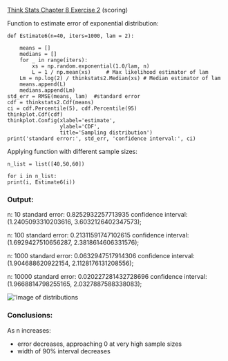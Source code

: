 [Think Stats Chapter 8 Exercise 2](http://greenteapress.com/thinkstats2/html/thinkstats2009.html#toc77) (scoring)

Function to estimate error of exponential distribution:

	def Estimate6(n=40, iters=1000, lam = 2):

    	means = []
    	medians = []
    	for _ in range(iters):
        	xs = np.random.exponential(1.0/lam, n)
        	L = 1 / np.mean(xs)     # Max likelihood estimator of lam
        Lm = np.log(2) / thinkstats2.Median(xs) # Median estimator of lam
        means.append(L)
        medians.append(Lm)
    std_err = RMSE(means, lam)  #standard error
    cdf = thinkstats2.Cdf(means)
    ci = cdf.Percentile(5), cdf.Percentile(95)
    thinkplot.Cdf(cdf)
    thinkplot.Config(xlabel='estimate',
                     ylabel='CDF',
                     title='Sampling distribution')
    print('standard error:', std_err, 'confidence interval:', ci)

Applying function with different sample sizes:

	n_list = list([40,50,60])

	for i in n_list:
    print(i, Estimate6(i))

### Output:

n: 10
standard error: 0.8252932257713935 confidence interval: (1.2405093310203616, 3.6032126402347573); 

n: 100
standard error: 0.21311591747102615 confidence interval: (1.6929427510656287, 2.3818614606331576);

n: 1000
standard error: 0.0632947517914306 confidence interval: (1.904688620922154, 2.1128176131208556);

n: 10000
standard error: 0.020227281432728696 confidence interval: (1.9668814798255165, 2.0327887588338083);

!['Image of distributions](/Users/Noah/Documents/dsp/lessons/statistics/chp8_q2_distribution.png)

### Conclusions:

As n increases:

- error decreases, approaching 0 at very high sample sizes
- width of 90% interval decreases